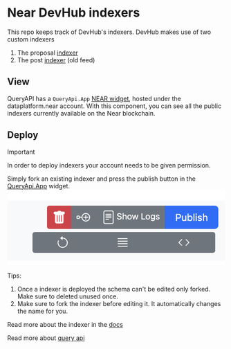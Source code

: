 # Near DevHub indexers

This repo keeps track of DevHub's indexers. 
DevHub makes use of two custom indexers

1. The proposal [indexer](https://near.org/dataplatform.near/widget/QueryApi.App?selectedIndexerPath=thomasguntenaar.near/devhub_proposals_sierra)
2. The post [indexer](https://near.org/dataplatform.near/widget/QueryApi.App?selectedIndexerPath=bo.near/devhub_v38) (old feed)


## View

QueryAPI has a `QueryApi.App` [NEAR widget](https://near.org/dataplatform.near/widget/QueryApi.App), hosted under the dataplatform.near account. With this component, you can see all the public indexers currently available on the Near blockchain.


## Deploy

> [!IMPORTANT] 
> In order to deploy indexers your account needs to be given permission.

Simply fork an existing indexer and press the publish button in the [QueryApi.App](https://near.org/dataplatform.near/widget/QueryApi.App) widget.
![alt text](./dataplatformQueryApi.App.png)


Tips:
1. Once a indexer is deployed the schema can't be edited only forked. Make sure to deleted unused once.
2. Make sure to fork the indexer before editing it. It automatically changes the name for you.


Read more about the indexer in the [docs](https://docs.near.org/concepts/advanced/indexers)

Read more about [query api](https://docs.near.org/bos/queryapi/intro)
